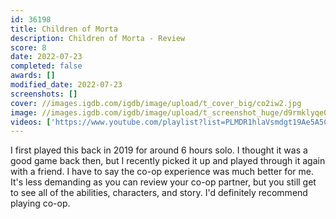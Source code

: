 ```yaml
---
id: 36198
title: Children of Morta
description: Children of Morta - Review
score: 8
date: 2022-07-23
completed: false
awards: []
modified_date: 2022-07-23
screenshots: []
cover: //images.igdb.com/igdb/image/upload/t_cover_big/co2iw2.jpg
image: //images.igdb.com/igdb/image/upload/t_screenshot_huge/d9rmklyqe0svtcvizmbu.jpg
videos: ['https://www.youtube.com/playlist?list=PLMDR1hlaVsmdgt19Ae5A5CjGLUe3ekq0m']
---
```

I first played this back in 2019 for around 6 hours solo. I thought it was a good game back then, but I recently picked it up and played through it again with a friend. I have to say the co-op experience was much better for me. It's less demanding as you can review your co-op partner, but you still get to see all of the abilities, characters, and story. I'd definitely recommend playing co-op.